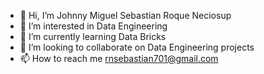 - 👋 Hi, I’m Johnny Miguel Sebastian Roque Neciosup
- 👀 I’m interested in Data Engineering
- 🌱 I’m currently learning Data Bricks
- 💞️ I’m looking to collaborate on Data Engineering projects
- 📫 How to reach me rnsebastian701@gmail.com
